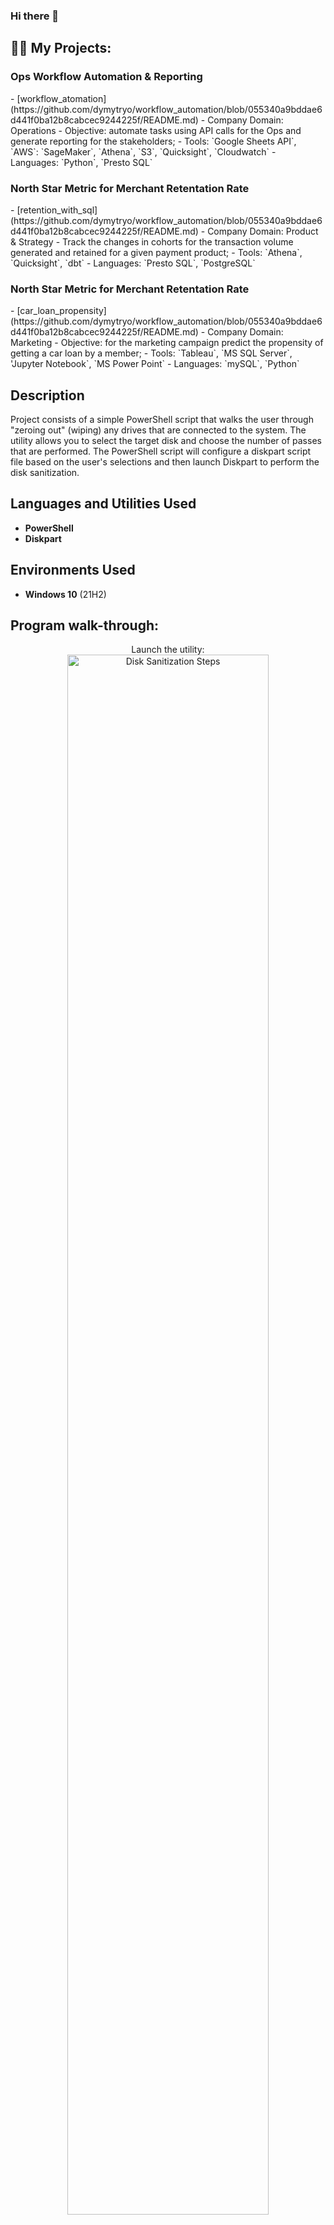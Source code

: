 ### Hi there 👋

<h2>👨‍💻 My Projects:</h2>

<h3>Ops Workflow Automation & Reporting</h3>
  - [workflow_atomation](https://github.com/dymytryo/workflow_automation/blob/055340a9bddae6d441f0ba12b8cabcec9244225f/README.md)
  - Company Domain: Operations
  - Objective: automate tasks using API calls for the Ops and generate reporting for the stakeholders;
  - Tools: `Google Sheets API`, `AWS`: `SageMaker`, `Athena`, `S3`, `Quicksight`, `Cloudwatch` 
  - Languages: `Python`, `Presto SQL`
<h3>North Star Metric for Merchant Retentation Rate</h3>
  - [retention_with_sql](https://github.com/dymytryo/workflow_automation/blob/055340a9bddae6d441f0ba12b8cabcec9244225f/README.md)
  - Company Domain: Product & Strategy  
  - Track the changes in cohorts for the transaction volume generated and retained for a given payment product;
  - Tools: `Athena`, `Quicksight`, `dbt`
  - Languages: `Presto SQL`, `PostgreSQL`
<h3>North Star Metric for Merchant Retentation Rate</h3>
  - [car_loan_propensity](https://github.com/dymytryo/workflow_automation/blob/055340a9bddae6d441f0ba12b8cabcec9244225f/README.md) 
  - Company Domain: Marketing  
  - Objective: for the marketing campaign predict the propensity of getting a car loan by a member;
  - Tools: `Tableau`, `MS SQL Server`, 'Jupyter Notebook`, `MS Power Point`
  - Languages: `mySQL`, `Python`


<h2>Description</h2>
Project consists of a simple PowerShell script that walks the user through "zeroing out" (wiping) any drives that are connected to the system. The utility allows you to select the target disk and choose the number of passes that are performed. The PowerShell script will configure a diskpart script file based on the user's selections and then launch Diskpart to perform the disk sanitization.
<br />


<h2>Languages and Utilities Used</h2>

- <b>PowerShell</b> 
- <b>Diskpart</b>

<h2>Environments Used </h2>

- <b>Windows 10</b> (21H2)

<h2>Program walk-through:</h2>

<p align="center">
Launch the utility: <br/>
<img src="https://i.imgur.com/62TgaWL.png" height="80%" width="80%" alt="Disk Sanitization Steps"/>
<br />
<br />
Select the disk:  <br/>
<img src="https://i.imgur.com/tcTyMUE.png" height="80%" width="80%" alt="Disk Sanitization Steps"/>
<br />
<br />
Enter the number of passes: <br/>
<img src="https://i.imgur.com/nCIbXbg.png" height="80%" width="80%" alt="Disk Sanitization Steps"/>
<br />
<br />
Confirm your selection:  <br/>
